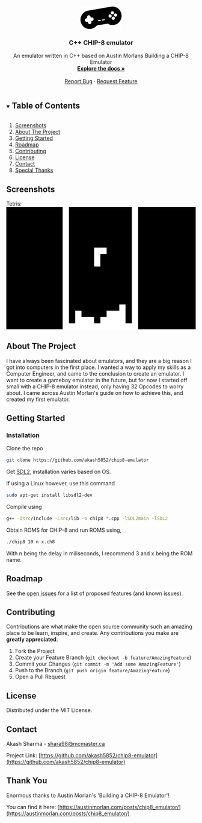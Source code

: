 <!--
*** Thanks for checking out the Best-README-Template. If you have a suggestion
*** that would make this better, please fork the repo and create a pull request
*** or simply open an issue with the tag "enhancement".
*** Thanks again! Now go create something AMAZING! :D
***
***
***
*** To avoid retyping too much info. Do a search and replace for the following:
-->



<!-- PROJECT SHIELDS -->
<!--
*** I'm using markdown "reference style" links for readability.
*** Reference links are enclosed in brackets [ ] instead of parentheses ( ).
*** See the bottom of this document for the declaration of the reference variables
*** for contributors-url, forks-url, etc. This is an optional, concise syntax you may use.
*** https://www.markdownguide.org/basic-syntax/#reference-style-links
-->

<!-- PROJECT LOGO -->
<br />
<p align="center">
  <a href="https://github.com/akash5852/chip8-emulator">
    <img src="https://github.com/akash5852/akash5852/blob/main/icons/logos/PikPng.com_video-game-icon-png_5100842.png" alt="Icon"height="60">
  </a>

  <h3 align="center">C++ CHIP-8 emulator</h3>

  <p align="center">
    An emulator written in C++ based on Austin Morlans Building a CHIP-8 Emulator
    <br />
    <a href="https://github.com/akash5852/chip8-emulator"><strong>Explore the docs »</strong></a>
    <br />
    <br />
    <a href="https://github.com/akash5852/chip8-emulator/issues">Report Bug</a>
    ·
    <a href="https://github.com/akash5852/chip8-emulator/issues">Request Feature</a>
  </p>
</p>



<!-- TABLE OF CONTENTS -->
<details open="open">
  <summary><h2 style="display: inline-block">Table of Contents</h2></summary>
  <ol>
    <li>
      <a href="#screenshots">Screenshots</a>
    </li>
    <li>
      <a href="#about-the-project">About The Project</a>
    </li>
    <li>
      <a href="#getting-started">Getting Started</a>
    </li>
    <li><a href="#roadmap">Roadmap</a></li>
    <li><a href="#contributing">Contributing</a></li>
    <li><a href="#license">License</a></li>
    <li><a href="#contact">Contact</a></li>
    <li><a href="#thank-you">Special Thanks</a></li>
  </ol>
</details>

## Screenshots

<p width="600">
  Tetris:
  </br>
    <img src="https://github.com/akash5852/chip8-emulator/blob/master/img/tetris.jpg" alt="tetris" width="600" >
  
    
</p>

<!-- ABOUT THE PROJECT -->
## About The Project
I have always been fascinated about emulators, and they are a big reason I got into computers in the first place. I wanted a way to apply my skills as a Computer Engineer, and came to the conclusion to create an emulator. I want to create a gameboy emulator in the future, but for now I started off small with a CHIP-8 emulator instead, only having 32 Opcodes to worry about. I came across Austin Morlan's guide on how to achieve this, and created my first emulator.

## Getting Started

### Installation

Clone the repo
   ```sh
git clone https://github.com/akash5852/chip8-emulator
   ```
 Get <a href="https://wiki.libsdl.org/Installation">SDL2</a>, installation varies based on OS.
 
 If using a Linux however, use this command
 ```sh 
sudo apt-get install libsdl2-dev
 ```
 
 Compile using
 ```sh
g++ -Isrc/Include -Lsrc/lib -o chip8 *.cpp -lSDL2main -lSDL2
 ```
<!-- ROADMAP -->

 Obtain ROMS for CHIP-8 and run ROMS using,
 ```sh
./chip8 10 n x.ch8
 ```
 With n being the delay in miliseconds, I recommend 3 and x being the ROM name.
## Roadmap

See the [open issues](https://github.com/akash5852/chip8-emulator/issues) for a list of proposed features (and known issues).



<!-- CONTRIBUTING -->
## Contributing

Contributions are what make the open source community such an amazing place to be learn, inspire, and create. Any contributions you make are **greatly appreciated**.

1. Fork the Project
2. Create your Feature Branch (`git checkout -b feature/AmazingFeature`)
3. Commit your Changes (`git commit -m 'Add some AmazingFeature'`)
4. Push to the Branch (`git push origin feature/AmazingFeature`)
5. Open a Pull Request



<!-- LICENSE -->
## License

Distributed under the MIT License.



<!-- CONTACT -->
## Contact

Akash Sharma - shara98@mcmaster.ca

Project Link: [https://github.com/akash5852/chip8-emulator](https://github.com/akash5852/chip8-emulator)

## Thank You
Enormous thanks to Austin Morlan's 'Building a CHIP-8 Emulator'!

You can find it here: [https://austinmorlan.com/posts/chip8_emulator/](https://austinmorlan.com/posts/chip8_emulator/)


